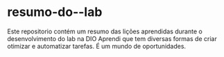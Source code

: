 # resumo-do--lab
Este repositorio contém um resumo das lições aprendidas durante o desenvolvimento do lab na DIO
Aprendi que tem diversas formas de criar otimizar e automatizar tarefas. É um mundo de oportunidades. 
